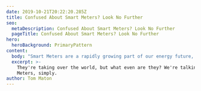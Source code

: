 ```yaml
---
date: 2019-10-21T20:22:20.285Z
title: Confused About Smart Meters? Look No Further
seo:
  metaDescription: Confused About Smart Meters? Look No Further
  pageTitle: Confused About Smart Meters? Look No Further
hero:
  heroBackground: PrimaryPattern
content:
  body: "Smart Meters are a rapidly growing part of our energy future, yet most of us do not understand them or what they do (talk about smart, huh…\U0001F937‍♂️). If you’ve been feeling baffled as to what is actually so smart about Smart, we’ve designed this handy guide to walk you through the techy stuff, jargon and all the benefits of these jazzy new gadgets!\n\nSo what actually are they \U0001F926‍♀️?\n\nSmart Meters replace your standard gas and electricity meter and were introduced as part of a government initiative to upgrade the UK energy system. Every home must be offered a Smart Meter by 2024 which are compatible with both credit and prepayment meters. They work just like your regular meters, but they automatically and electronically send your meter readings directly to your energy company via a secure communications network called the DCC (Data Communications Company). Nifty stuff! Smart Meters also come with an In-Home Display (IHD), which many people often confuse with being the meter itself (it isn’t!). The IHD is a small separate screen that can be plugged in anywhere in your home that shows you your real-time usage in pounds and pence.\n\n![alt](/assets/195-1400x300.jpg \"title\")\n\nWhat the heck is this SMETS business\U0001F92F?\n\nSMETS stands for Smart Metering Equipment Technical Specification and refers to the generation of Smart Meter; there are two, SMETS 1 and SMETS 2. The difference? SMETS 2 meters are enrolled with the DCC, so they keep communicating your readings even when you change supplier. Currently, the SMETS 1 meters will lose their functionality temporarily when you change supplier, until they have an upgrade installed. Because of this difference, Socket only take on DCC-enrolled customers (SMETS 2 and SMETS 1 upgraded meters) so make sure you get yourself onto the right meter ASAP\U0001F609!\n\nOkay so SMETS 2 all the way, but what can they actually do for me that makes them so good?\n\nWell, for one, Smart Meters help you to not just understand, but also track, monitor and reduce your energy usage, helping you to save money. By providing you with a daily, weekly and monthly view of your energy usage you can figure out what habits might be costing you the most (KIDS, turn the TV OFF standby!!!). You can also wave goodbye to the days of scrabbling around on your hands and knees in the cupboard under the stairs to provide your energy company with a meter reading; those babies are sent off automatically! You can just sit back, relax and let your Smart Meter do the hard work for you. \n\nSo much in our homes is now smart, our watches, TVs, even our fridges, so why shouldn’t our energy be smart also? Here at Socket, we know how smart you are \U0001F913, it’s time our energy was too! Don’t waste another moment and get your Smart Meter installation booked today – it’s so easy to arrange, just speak to your current supplier. Once your meter is up-to-date you’ll be ready to jump onto the Socket Rocket! Simply head over to our website/look out for us on your favourite comparison websites, we’ll be waiting for you!\n\nReady to plug in? It’s how energy should work \U0001F4A1."
  excerpt: >-
    They're taking over the world, but what even are they? We're talking Smart
    Meters, simply.
author: Tom Maton
---
```


